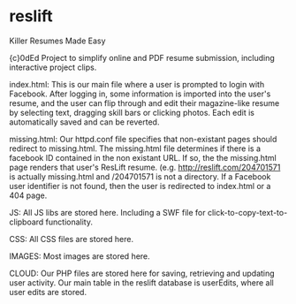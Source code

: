 reslift
=======

Killer Resumes Made Easy

{c}0dEd Project to simplify online and PDF resume submission, including interactive project clips.

index.html:
This is our main file where a user is prompted to login with Facebook. After logging in, some information is imported into the user's resume, and the user can flip through and edit their magazine-like resume by selecting text, dragging skill bars or clicking photos. Each edit is automatically saved and can be reverted.

missing.html:
Our httpd.conf file specifies that non-existant pages should redirect to missing.html. The missing.html file determines if there is a facebook ID contained in the non existant URL. If so, the the missing.html page renders that user's ResLift resume. (e.g. http://reslift.com/204701571 is actually missing.html and /204701571 is not a directory. If a Facebook user identifier is not found, then the user is redirected to index.html or a 404 page.

JS:
All JS libs are stored here. Including a SWF file for click-to-copy-text-to-clipboard functionality.

CSS:
All CSS files are stored here.

IMAGES:
Most images are stored here.

CLOUD:
Our PHP files are stored here for saving, retrieving and updating user activity. Our main table in the reslift database is userEdits, where all user edits are stored.




